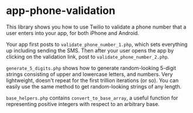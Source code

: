 # app-phone-validation

This library shows you how to use Twilio to validate a phone number that a user enters into your app, for both iPhone and Android.

Your app first posts to ```validate_phone_number_1.php```, which sets everything up including sending the SMS. Then after your user opens the app by clicking on the validation link, post to ```validate_phone_number_2.php```.

```generate_5_digits.php``` shows how to generate random-looking 5-digit strings consisting of upper and lowercase letters, and numbers. Very lightweight, doesn't repeat for the first trillion iterations (or so). You can easily use the same method to get random-looking strings of any length.

```base_helpers.php``` contains ```convert_to_base_array```, a useful function for representing positive integers with respect to an arbitrary base.
